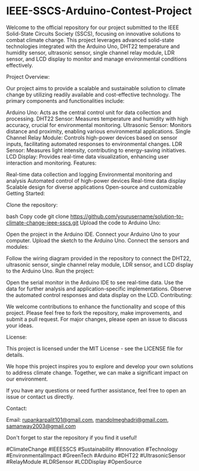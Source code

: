 # IEEE-SSCS-Arduino-Contest-Project
Welcome to the official repository for our project submitted to the IEEE Solid-State Circuits Society (SSCS), focusing on innovative solutions to combat climate change. This project leverages advanced solid-state technologies integrated with the Arduino Uno, DHT22 temperature and humidity sensor, ultrasonic sensor, single channel relay module, LDR sensor, and LCD display to monitor and manage environmental conditions effectively.

Project Overview:

Our project aims to provide a scalable and sustainable solution to climate change by utilizing readily available and cost-effective technology. The primary components and functionalities include:

Arduino Uno: Acts as the central control unit for data collection and processing.
DHT22 Sensor: Measures temperature and humidity with high accuracy, crucial for environmental monitoring.
Ultrasonic Sensor: Monitors distance and proximity, enabling various environmental applications.
Single Channel Relay Module: Controls high-power devices based on sensor inputs, facilitating automated responses to environmental changes.
LDR Sensor: Measures light intensity, contributing to energy-saving initiatives.
LCD Display: Provides real-time data visualization, enhancing user interaction and monitoring.
Features:

Real-time data collection and logging
Environmental monitoring and analysis
Automated control of high-power devices
Real-time data display
Scalable design for diverse applications
Open-source and customizable
Getting Started:

Clone the repository:

bash
Copy code
git clone https://github.com/yourusername/solution-to-climate-change-ieee-sscs.git
Upload the code to Arduino Uno:

Open the project in the Arduino IDE.
Connect your Arduino Uno to your computer.
Upload the sketch to the Arduino Uno.
Connect the sensors and modules:

Follow the wiring diagram provided in the repository to connect the DHT22, ultrasonic sensor, single channel relay module, LDR sensor, and LCD display to the Arduino Uno.
Run the project:

Open the serial monitor in the Arduino IDE to see real-time data.
Use the data for further analysis and application-specific implementations.
Observe the automated control responses and data display on the LCD.
Contributing:

We welcome contributions to enhance the functionality and scope of this project. Please feel free to fork the repository, make improvements, and submit a pull request. For major changes, please open an issue to discuss your ideas.

License:

This project is licensed under the MIT License - see the LICENSE file for details.

We hope this project inspires you to explore and develop your own solutions to address climate change. Together, we can make a significant impact on our environment.

If you have any questions or need further assistance, feel free to open an issue or contact us directly.

Contact:

Email: rupankarpalit101@gmail.com, mandolmeghadri@gmail.com, samanway2003@gmail.com

Don't forget to star the repository if you find it useful!

#ClimateChange #IEEESSCS #Sustainability #Innovation #Technology #EnvironmentalImpact #GreenTech #Arduino #DHT22 #UltrasonicSensor #RelayModule #LDRSensor #LCDDisplay #OpenSource
